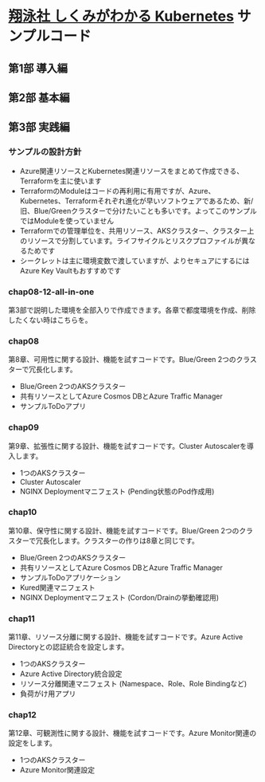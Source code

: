 # [翔泳社 しくみがわかる Kubernetes](https://www.shoeisha.co.jp/book/detail/9784798157849) サンプルコード

## 第1部 導入編

## 第2部 基本編

## 第3部 実践編

### サンプルの設計方針

* Azure関連リソースとKubernetes関連リソースをまとめて作成できる、Terraformを主に使います
* TerraformのModuleはコードの再利用に有用ですが、Azure、Kubernetes、Terraformそれぞれ進化が早いソフトウェアであるため、新/旧、Blue/Greenクラスターで分けたいことも多いです。よってこのサンプルではModuleを使っていません
* Terraformでの管理単位を、共用リソース、AKSクラスター、クラスター上のリソースで分割しています。ライフサイクルとリスクプロファイルが異なるためです
* シークレットは主に環境変数で渡していますが、よりセキュアにするにはAzure Key Vaultもおすすめです

### chap08-12-all-in-one

第3部で説明した環境を全部入りで作成できます。各章で都度環境を作成、削除したくない時はこちらを。

### chap08

第8章、可用性に関する設計、機能を試すコードです。Blue/Green 2つのクラスターで冗長化します。

* Blue/Green 2つのAKSクラスター
* 共有リソースとしてAzure Cosmos DBとAzure Traffic Manager
* サンプルToDoアプリ

### chap09

第9章、拡張性に関する設計、機能を試すコードです。Cluster Autoscalerを導入します。

* 1つのAKSクラスター
* Cluster Autoscaler
* NGINX Deploymentマニフェスト (Pending状態のPod作成用)

### chap10

第10章、保守性に関する設計、機能を試すコードです。Blue/Green 2つのクラスターで冗長化します。クラスターの作りは8章と同じです。

* Blue/Green 2つのAKSクラスター
* 共有リソースとしてAzure Cosmos DBとAzure Traffic Manager
* サンプルToDoアプリケーション
* Kured関連マニフェスト
* NGINX Deploymentマニフェスト (Cordon/Drainの挙動確認用)

### chap11

第11章、リソース分離に関する設計、機能を試すコードです。Azure Active Directoryとの認証統合を設定します。

* 1つのAKSクラスター
* Azure Active Directory統合設定
* リソース分離関連マニフェスト (Namespace、Role、Role Bindingなど)
* 負荷がけ用アプリ

### chap12

第12章、可観測性に関する設計、機能を試すコードです。Azure Monitor関連の設定をします。

* 1つのAKSクラスター
* Azure Monitor関連設定